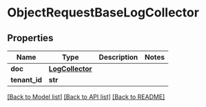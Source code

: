 # ObjectRequestBaseLogCollector

## Properties
Name | Type | Description | Notes
------------ | ------------- | ------------- | -------------
**doc** | [**LogCollector**](LogCollector.md) |  | 
**tenant_id** | **str** |  | 

[[Back to Model list]](../README.md#documentation-for-models) [[Back to API list]](../README.md#documentation-for-api-endpoints) [[Back to README]](../README.md)

